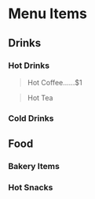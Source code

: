 # Menu Items

## **Drinks**

### Hot Drinks

> Hot Coffee......$1

> Hot Tea

### Cold Drinks


## **Food**

### Bakery Items

### Hot Snacks 